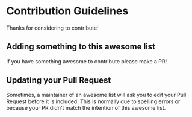 # Contribution Guidelines

Thanks for considering to contribute! 

## Adding something to this awesome list

If you have something awesome to contribute please make a PR!

## Updating your Pull Request

Sometimes, a maintainer of an awesome list will ask you to edit your Pull Request before it is included. This is normally due to spelling errors or because your PR didn't match the intention of this awesome list.

